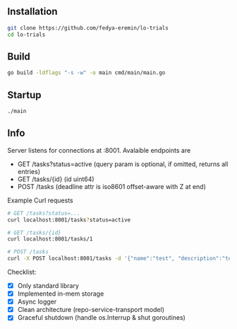 ## Installation
```bash
git clone https://github.com/fedya-eremin/lo-trials
cd lo-trials
```

## Build
```bash
go build -ldflags "-s -w" -o main cmd/main/main.go
```

## Startup
```bash
./main
```

## Info
Server listens for connections at :8001. Avalaible endpoints are
- GET /tasks?status=active (query param is optional, if omitted, returns all entries)
- GET /tasks/{id} (id uint64)
- POST /tasks (deadline attr is iso8601 offset-aware with Z at end)

Example Curl requests
```bash
# GET /tasks?status=...
curl localhost:8001/tasks?status=active

# GET /tasks/{id}
curl localhost:8001/tasks/1

# POST /tasks
curl -X POST localhost:8001/tasks -d '{"name":"test", "description":"test", "status":"active", "assignee_id":1, "deadline":"2025-08-14T12:36:24Z"}'
```

Checklist:
- [x] Only standard library
- [x] Implemented in-mem storage
- [x] Async logger
- [x] Clean architecture (repo-service-transport model)
- [x] Graceful shutdown (handle os.Interrup & shut goroutines)
